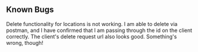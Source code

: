 ## Known Bugs
Delete functionality for locations is not working. I am able to delete via postman, and I have confirmed that I am passing through the id on the client correctly. The client's delete request url also looks good. Something's wrong, though!